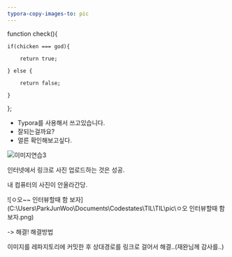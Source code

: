 ```yaml
---
typora-copy-images-to: pic
---
```


function check(){

	if(chicken === god){
	
		return true;
	
	} else {
	
		return false;
	
	}

};



- Typora를 사용해서 쓰고있습니다.
- 잘되는걸까요?
- 얼른 확인해보고싶다.


![이미지연습3](https://images.unsplash.com/photo-1535665354111-287c38606b60?ixlib=rb-0.3.5&ixid=eyJhcHBfaWQiOjEyMDd9&s=f50de25037439abe3e44552a4b7ad3bc&auto=format&fit=crop&w=500&q=60)

인터넷에서 링크로 사진 업로드하는 것은 성공.



내 컴퓨터의 사진이 안올라간당.

![ㅇ오~~ 인터뷰할때 함 보자](C:\Users\ParkJunWoo\Documents\Codestates\TIL\TIL\pic\ㅇ오 인터뷰할때 함 보자.png)



-> 해결! 해결방법

이미지를 레파지토리에 커밋한 후 상대경로를 링크로 걸어서 해결..(재완님께 감사를..)